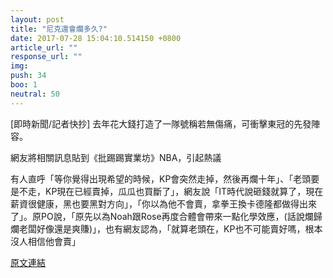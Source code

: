 ```yaml
---
layout: post
title: "尼克還會爛多久?"
date: 2017-07-28 15:04:10.514150 +0800
article_url: ""
response_url: ""
img: 
push: 34
boo: 1
neutral: 50
---
```


[即時新聞/記者快抄] 去年花大錢打造了一隊號稱若無傷痛，可衝擊東冠的先發陣容。

網友將相關訊息貼到《批踢踢實業坊》NBA，引起熱議

有人直呼「等你覺得出現希望的時候，KP會突然走掉，然後再爛十年」、「老頭要是不走，KP現在已經賣掉，瓜瓜也買斷了」，網友說「IT時代說砸錢就算了，現在薪資很健康，黑也要黑對方向」，「你以為他不會賣，拿拳王換卡德隆都做得出來了」。原PO說，「原先以為Noah跟Rose再度合體會帶來一點化學效應，(話說爛歸爛老闆好像還是爽賺)」，也有網友認為，「就算老頭在，KP也不可能賣好嗎，根本沒人相信他會賣」

<a href = "https://www.ptt.cc/bbs/NBA/M.1500999015.A.E81.html">原文連結</a>

